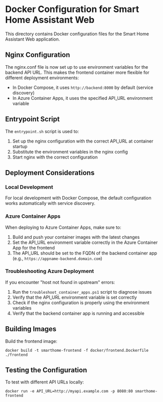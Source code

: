 # Docker Configuration for Smart Home Assistant Web

This directory contains Docker configuration files for the Smart Home Assistant Web application.

## Nginx Configuration

The nginx.conf file is now set up to use environment variables for the backend API URL. This makes the frontend container more flexible for different deployment environments:

- In Docker Compose, it uses `http://backend:8000` by default (service discovery)
- In Azure Container Apps, it uses the specified API_URL environment variable

## Entrypoint Script

The `entrypoint.sh` script is used to:
1. Set up the nginx configuration with the correct API_URL at container startup
2. Substitute the environment variables in the nginx config
3. Start nginx with the correct configuration

## Deployment Considerations

### Local Development
For local development with Docker Compose, the default configuration works automatically with service discovery.

### Azure Container Apps
When deploying to Azure Container Apps, make sure to:

1. Build and push your container images with the latest changes
2. Set the API_URL environment variable correctly in the Azure Container App for the frontend
3. The API_URL should be set to the FQDN of the backend container app (e.g., `https://appname-backend.domain.com`)

### Troubleshooting Azure Deployment

If you encounter "host not found in upstream" errors:

1. Run the `troubleshoot_container_apps.ps1` script to diagnose issues
2. Verify that the API_URL environment variable is set correctly
3. Check if the nginx configuration is properly using the environment variables
4. Verify that the backend container app is running and accessible

## Building Images

Build the frontend image:

```
docker build -t smarthome-frontend -f docker/frontend.Dockerfile ./frontend
```

## Testing the Configuration

To test with different API URLs locally:

```
docker run -e API_URL=http://myapi.example.com -p 8080:80 smarthome-frontend
```
